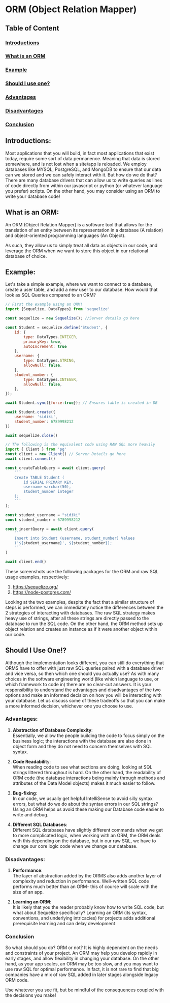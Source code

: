# ORM (Object Relation Mapper)

## Table of Content
### [Introductions](#introductions-1)
### [What is an ORM](#what-is-an-orm-1)
### [Example](#example-1)
### [Should I use one?](#should-i-use-one-1)
### [Advantages](#advantages-1)
### [Disadvantages](#disadvantages-1)
### [Conclusion](#conclusion-1)

## Introductions:
Most applications that you will build, in fact most applications that exist today, require some sort of data permanence. Meaning that data is stored somewhere, and is not lost when a site/app is reloaded. We employ databases like MYSQL, PostgreSQL, and MongoDB to ensure that our data can we stored and we can safely interact with it. But how do we do that? There are many database drivers that can allow us to write queries as lines of code directly from within our javascript or python (or whatever language you prefer) scripts. On the other hand, you may consider using an ORM to write your database code!


## What is an ORM:

An ORM (Object Relation Mapper) is a software tool that allows for the translation of an entity between its representation in a database (A relation) and object-oriented programming languages (An Object).

As such, they allow us to simply treat all data as objects in our code, and leverage the ORM when we want to store this object in our relational database of choice.

## Example:
Let's take a simple example, where we want to connect to a database, create a user table, and add a new user to our database. How would that look as SQL Queries compared to an ORM? 

```js
// First the example using an ORM!
import {Sequelize, DataTypes} from 'sequelize'

const sequelize = new Sequelize(); //Server details go here

const Student = sequelize.define('Student', {
    id: {
        type: DataTypes.INTEGER,
        primaryKey: true,
        autoIncrement: true
    },
    username: {
        type: DataTypes.STRING,
        allowNull: false,
    },
    student_number: {
        type: DataTypes.INTEGER,
        allowNull: false,
    },
});

await Student.sync({force:true}); // Ensures table is created in DB

await Student.create({
    username: 'sidiki',
    student_number: 6789998212
})

await sequelize.close()
```

```js
// The following is the equivalent code using RAW SQL more heavily
import { Client } from 'pg'
const client = new Client() // Server Details go here
await client.connect()

const createTableQuery = await client.query(
    ```
    Create TABLE Student (
        id SERIAL PRIMARY KEY,
        username varchar(50),
        student_number integer
    );
    ```
);

const student_username = "sidiki" 
const student_number = 6789998212 

const insertQuery = await client.query(
    ```
    Insert into Student (username, student_number) Values 
    ('${student_username}', ${student_number});
    ```
)

await client.end()

```
<!--
<p align="center">
      <img  src="https://github.com/learning-software-engineering/learning-software-engineering.github.io/assets/95612717/b6111831-1240-42f2-868f-76a08647c1db" width="80%" height="50%" display="block">
</p>
<p align="center">
      <img src="https://github.com/learning-software-engineering/learning-software-engineering.github.io/assets/95612717/0faaecfe-2acd-48cc-a5c3-90b89f8833d0" width="80%" height="50%" display="block">
</p>
-->

These screenshots use the following packages for the ORM and raw SQL usage examples, respectively:
1. https://sequelize.org/ 
2. https://node-postgres.com/ 

Looking at the two examples, despite the fact that a similar structure of steps is performed, we can immediately notice the differences between the 2 strategies of interacting with databases. The raw SQL strategy makes heavy use of strings, after all these strings are directly passed to the database to run the SQL code. On the other hand, the ORM method sets up object relation and creates an instance as if it were another object within our code.


## Should I Use One!?

Although the implementation looks different, you can still do everything that ORMS have to offer with just raw SQL queries paired with a database driver and vice versa, so then which one should you actually use? 
As with many choices in the software engineering world (like which language to use, or which framework to code in) there are no clear-cut answers. It is your responsibility to understand the advantages and disadvantages of the two options and make an informed decision on how you will be interacting with your database. Let us discuss some of these tradeoffs so that you can make a more informed decision, whichever one you choose to use.

### Advantages:

1. **Abstraction of Database Complexity**:  \
Essentially, we allow the people building the code to focus simply on the business logic; the interactions with the database are also done in object form and they do not need to concern themselves with SQL syntax.

3. **Code Readabilit**y: \
When reading code to see what sections are doing, looking at SQL strings littered throughout is hard. On the other hand, the readability of ORM code (the database interactions being mainly through methods and attributes of the Data Model objects) makes it much easier to follow.

5. **Bug-fixing**: \
In our code, we usually get helpful IntelliSense to avoid silly syntax errors, but what do we do about the syntax errors in our SQL strings? Using an ORM helps us avoid these making our Database code easier to write and debug.

7. **Different SQL Databases**: \
Different SQL databases have slightly different commands when we get to more complicated logic, when working with an ORM, the ORM deals with this depending on the database, but in our raw SQL, we have to change our core logic code when we change our database. 

### Disadvantages:

1. **Performance**: \
The layer of abstraction added by the ORMS also adds another layer of complexity and reduction in performance. Well-written SQL code performs much better than an ORM- this of course will scale with the size of an app.

2. **Learning an ORM**: \
It is likely that you the reader probably know how to write SQL code, but what about Sequelize specifically? Learning an ORM (its syntax, conventions, and underlying intricacies) for projects adds additional prerequisite learning and can delay development 

### Conclusion

So what should you do? ORM or not? It is highly dependent on the needs and constraints of your project. An ORM may help you develop rapidly in early stages, and allow flexibility in changing your database. On the other hand, as your app scales, an ORM may be too slow, and you may want to use raw SQL for optimal performance. In fact, it is not rare to find that big companies have a mix of raw SQL added in later stages alongside legacy ORM code. 

Use whatever you see fit, but be mindful of the consequences coupled with the decisions you make!
